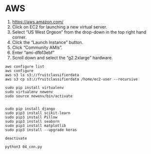 # AWS
1. https://aws.amazon.com/
2. Click on EC2 for launching a new virtual server.
3. Select “US West Orgeon” from the drop-down in the top right hand corner. 
4. Click the “Launch Instance” button.
5. Click “Community AMIs”. 
6. Enter “ami-dfb13ebf”
7. Scroll down and select the “g2.2xlarge” hardware.

~~~
aws configure list
aws configure
aws s3 ls s3://fruitclassifierdata
aws s3 cp s3://fruitclassifierdata /home/ec2-user --recursive

sudo pip install virtualenv
sudo virtualenv newenv
sudo source newenv/bin/activate


sudo pip install django
sudo pip3 install scikit-learn
sudo pip3 install Pillow
sudo pip3 install seaborn
sudo pip3 install matplotlib
sudo pip3 install --upgrade keras

deactivate

python3 04_cnn.py
~~~
